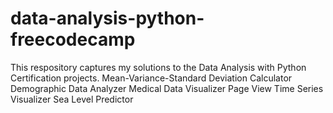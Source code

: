 # data-analysis-python-freecodecamp
This respository captures my solutions to the Data Analysis with Python Certification projects.  Mean-Variance-Standard Deviation Calculator Demographic Data Analyzer Medical Data Visualizer Page View Time Series Visualizer Sea Level Predictor
